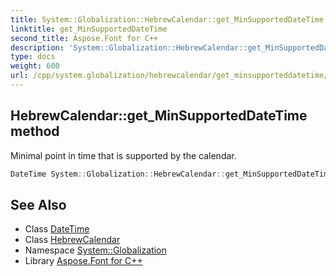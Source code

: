 ```yaml
---
title: System::Globalization::HebrewCalendar::get_MinSupportedDateTime method
linktitle: get_MinSupportedDateTime
second_title: Aspose.Font for C++
description: 'System::Globalization::HebrewCalendar::get_MinSupportedDateTime method. Minimal point in time that is supported by the calendar in C++.'
type: docs
weight: 600
url: /cpp/system.globalization/hebrewcalendar/get_minsupporteddatetime/
---
```

## HebrewCalendar::get_MinSupportedDateTime method


Minimal point in time that is supported by the calendar.

```cpp
DateTime System::Globalization::HebrewCalendar::get_MinSupportedDateTime() const override
```

## See Also

* Class [DateTime](../../../system/datetime/)
* Class [HebrewCalendar](../)
* Namespace [System::Globalization](../../)
* Library [Aspose.Font for C++](../../../)
